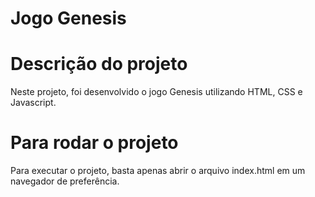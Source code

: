 # Jogo Genesis

# Descrição do projeto

Neste projeto, foi desenvolvido o jogo Genesis utilizando HTML, CSS e Javascript.

# Para rodar o projeto

Para executar o projeto, basta apenas abrir o arquivo index.html em um navegador de preferência.